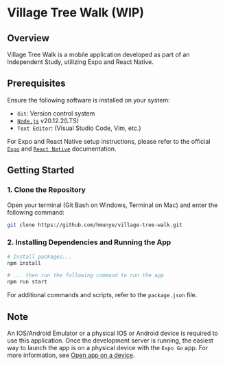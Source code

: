 # Village Tree Walk (WIP)

## Overview

Village Tree Walk is a mobile application developed as part of an Independent Study, utilizing Expo and React Native.

## Prerequisites

Ensure the following software is installed on your system:

- `Git`: Version control system
- [`Node.js`](https://nodejs.org/en/download) v20.12.2(LTS)
- `Text Editor`: (Visual Studio Code, Vim, etc.)

For Expo and React Native setup instructions, please refer to the official [`Expo`](https://docs.expo.dev/get-started/installation/) and [`React Native`](https://reactnative.dev/docs/environment-setup) documentation.

## Getting Started

### 1. Clone the Repository

Open your terminal (Git Bash on Windows, Terminal on Mac) and enter the following command:

```bash
git clone https://github.com/hmunye/village-tree-walk.git
```

### 2. Installing Dependencies and Running the App

```bash
# Install packages...
npm install

# ... then run the following command to run the app
npm run start

```

For additional commands and scripts, refer to the `package.json` file.

## Note

An IOS/Android Emulator or a physical IOS or Android device is required to use this application. 
Once the development server is running, the easiest way to launch the app is on a physical device with the `Expo Go` app. For more information, see [Open app on a device](https://docs.expo.dev/get-started/start-developing/#open-the-app-on-your-device).

